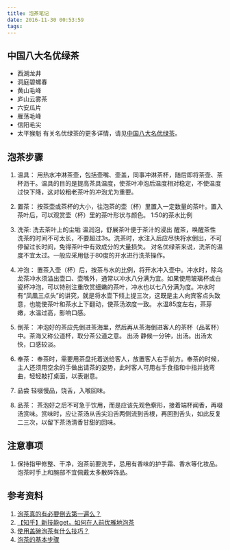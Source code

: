```yaml
---
title: 泡茶笔记
date: 2016-11-30 00:53:59
tags:
---
```

## 中国八大名优绿茶
 - 西湖龙井
 - 洞庭碧螺春
 - 黄山毛峰
 - 庐山云雾茶
 - 六安瓜片
 - 雁荡毛峰
 - 信阳毛尖
 - 太平猴魁
有关名优绿茶的更多详情，请见[中国八大名优绿茶](https://www.douban.com/note/361713111/)。

## 泡茶步骤
1. 温具：
用热水冲淋茶壶，包括壶嘴、壶盖，同事冲淋茶杯，随后即将茶壶、茶杯沥干。温具的目的是提高茶具温度，使茶叶冲泡后温度相对稳定，不使温度过快下降，这对较粗老茶叶的冲泡尤为重要。

2. 置茶：
按茶壶或茶杯的大小，往泡茶的壶（杯）里置入一定数量的茶叶。置入茶叶后，可以观赏壶（杯）里的茶叶形状与颜色。
1:50的茶水比例

3. 洗茶:
洗去茶叶上的尘垢
温润泡，舒展茶叶便于茶汁的浸出
醒茶，唤醒茶性
洗茶的时间不可太长，不要超过3s。洗茶时，水注入后应尽快将水倒出，不可停留过长时间，免得茶叶中有效成分的大量损失。
对名优绿茶来说，洗茶的温度不宜太过。一般应采用低于80度的开水进行洗茶操作。

4. 冲泡：
置茶入壶（杯）后，按茶与水的比例，将开水冲入壶中。冲水时，除乌龙茶冲水须溢出壶口、壶嘴外，通常以冲水八分满为宜。如果使用玻璃杯或白瓷杯冲泡，可以特别注重欣赏细嫩的茶叶，冲水也以七八分满为度。冲水时有“凤凰三点头”的讲究，就是将水壶下倾上提三次，这既是主人向宾客点头致意，也能使茶叶和茶水上下翻动，使茶汤浓度一致。
水温85度左右，茶芽嫩，水温过高，影响口感。

5. 倒茶：
冲泡好的茶应先倒进茶海里，然后再从茶海倒进客人的茶杯（品茗杯）中。茶海又称公道杯，取分茶公道之意。
出汤 静候一分钟，出汤。出汤太快，口感较淡。

6. 奉茶：
奉茶时，需要用茶盘托着送给客人，放置客人右手前方。奉茶的时候，主人还须用空余的手做出请茶的姿势，此时客人可用右手食指和中指并拢弯曲，轻轻敲打桌面，以表谢意。

7. 品尝 轻啜慢品，饶舌，入喉回味。

8. 品茶：
茶泡好之后不可急于饮用，而是应该先观色察形，接着端杯闻香，再啜汤赏味。赏味时，应让茶汤从舌尖沿舌两侧流到舌根，再回到舌头，如此反复二三次，以留下茶汤清香甘甜的回味。

## 注意事项
1. 保持指甲修整、干净，泡茶前要洗手，忌用有香味的护手霜、香水等化妆品。泡茶时手上和腕部不宜佩戴太多散碎饰品。

## 参考资料
1. [泡茶真的有必要倒去第一遍么？](https://www.zhihu.com/question/24211483)
2. [【知乎】新技能get，如何在人前优雅地泡茶](http://www.iliuye.com/index.php/Wap/Index/article/id/82297)
3. [使用盖碗泡茶有什么技巧？](https://www.zhihu.com/question/21831918)
4. [泡茶的基本步骤](http://jingyan.baidu.com/article/359911f50cce2357fe03063c.html)